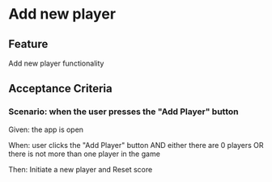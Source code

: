 # Add new player

## Feature

Add new player functionality

## Acceptance Criteria

### Scenario: when the user presses the "Add Player" button

  Given: the app is open

  When: user clicks the "Add Player" button AND
  either there are 0 players OR
  there is not more than one player in the game

  Then: Initiate a new player and Reset score
